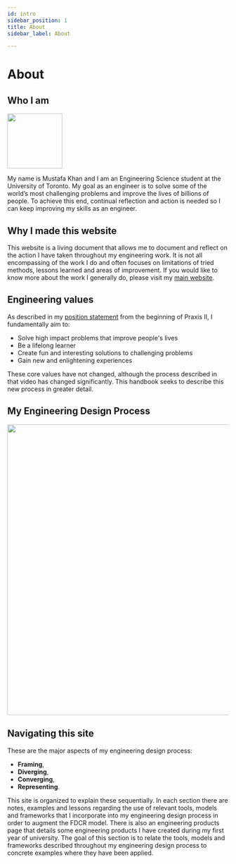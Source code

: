```yaml
---
id: intro
sidebar_position: 1
title: About
sidebar_label: About

---
```


# About

## Who I am 
<div className="container"> 
<img src={'/static/img/mustafa-profile.png'} height = "125"/>
</div>

My name is Mustafa Khan and I am an Engineering Science student at the University of Toronto. My goal as an engineer is to solve some of the world’s most challenging problems and improve the lives of billions of people. To achieve this end, continual reflection and action is needed so I can keep improving my skills as an engineer.

## Why I made this website

This website is a living document that allows me to document and reflect on the action I have taken throughout my engineering work. It is not all encompassing of the work I do and often focuses on limitations of tried methods, lessons learned and areas of improvement. If you would like to know more about the work I generally do, please visit my [main website](https://www.mustafarehanahmadkhan.com).

## Engineering values

As described in my [position statement](https://youtu.be/7aTpYbrz77s) from the beginning of Praxis II, I fundamentally aim to:

* Solve high impact problems that improve people's lives
* Be a lifelong learner 
* Create fun and interesting solutions to challenging problems
* Gain new and enlightening experiences

These core values have not changed, although the process described in that video has changed significantly. This handbook seeks to describe this new process in greater detail.

## My Engineering Design Process

<div className="container">
<img src={'/static/img/EDP-transparent.png'} height = "660px"/>
</div>

## Navigating this site

These are the major aspects of my engineering design process: 

* **Framing**, 
* **Diverging**, 
* **Converging**,
* **Representing**. 

This site is organized to explain these sequentially. In each section there are notes, examples and lessons regarding the use of relevant tools, models and frameworks that I incorporate into my engineering design process in order to augment the FDCR model. There is also an engineering products page that details some engineering products I have created during my first year of university. The goal of this section is to relate the tools, models and frameworks described throughout my engineering design process to concrete examples where they have been applied.

